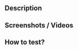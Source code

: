 ## Description

<!-- One-liner description (or quick point form) of what was done -->

## Screenshots / Videos

<!-- Add screenshots or videos of the changes -->

## How to test?

<!--Add a URL where reviewers can go to see changes -->
